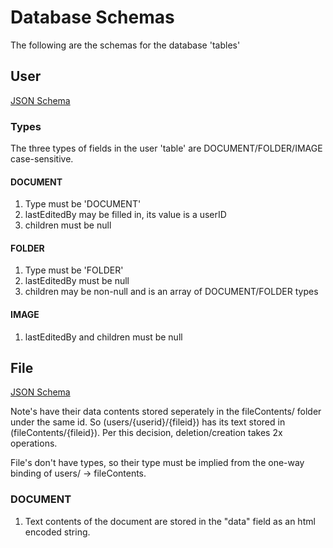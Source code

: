 # Database Schemas
The following are the schemas for the database 'tables'

## User
[JSON Schema](user.schema.json)

### Types
The three types of fields in the user 'table' are DOCUMENT/FOLDER/IMAGE case-sensitive.

#### DOCUMENT
1. Type must be 'DOCUMENT'
2. lastEditedBy may be filled in, its value is a userID
3. children must be null

#### FOLDER
1. Type must be 'FOLDER'
2. lastEditedBy must be null
3. children may be non-null and is an array of DOCUMENT/FOLDER types

#### IMAGE
1. lastEditedBy and children must be null

## File
[JSON Schema](file.schema.json)

Note's have their data contents stored seperately in the fileContents/ folder under the same id. So (users/{userid}/{fileid}) has its text stored in (fileContents/{fileid}). Per this decision, deletion/creation takes 2x operations.

File's don't have types, so their type must be implied from the one-way binding of users/ -> fileContents.

### DOCUMENT
1. Text contents of the document are stored in the "data" field as an html encoded string.
